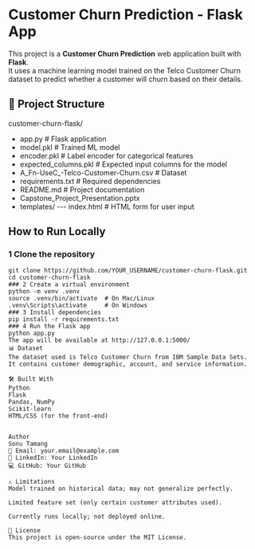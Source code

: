 # Customer Churn Prediction - Flask App

This project is a **Customer Churn Prediction** web application built with **Flask**.  
It uses a machine learning model trained on the Telco Customer Churn dataset to predict whether a customer will churn based on their details.



## 📂 Project Structure
customer-churn-flask/

- app.py # Flask application
-  model.pkl # Trained ML model
-  encoder.pkl # Label encoder for categorical features
-  expected_columns.pkl # Expected input columns for the model
- A_Fn-UseC_-Telco-Customer-Churn.csv # Dataset
- requirements.txt # Required dependencies
- README.md # Project documentation
- Capstone_Project_Presentation.pptx
- templates/
--- index.html # HTML form for user input

## How to Run Locally

### 1 Clone the repository
```
git clone https://github.com/YOUR_USERNAME/customer-churn-flask.git
cd customer-churn-flask
### 2 Create a virtual environment
python -m venv .venv
source .venv/bin/activate  # On Mac/Linux
.venv\Scripts\activate     # On Windows
### 3 Install dependencies
pip install -r requirements.txt
### 4 Run the Flask app
python app.py
The app will be available at http://127.0.0.1:5000/
📊 Dataset
The dataset used is Telco Customer Churn from IBM Sample Data Sets.
It contains customer demographic, account, and service information.

🛠 Built With
Python
Flask
Pandas, NumPy
Scikit-learn
HTML/CSS (for the front-end)


Author
Sonu Tamang
📧 Email: your.email@example.com
🔗 LinkedIn: Your LinkedIn
💻 GitHub: Your GitHub

⚠ Limitations
Model trained on historical data; may not generalize perfectly.

Limited feature set (only certain customer attributes used).

Currently runs locally; not deployed online.

📌 License
This project is open-source under the MIT License.
